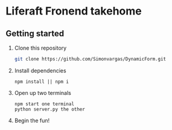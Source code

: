 # Liferaft Fronend takehome

## Getting started
1. Clone this repository 

   ```bash
   git clone https://github.com/Simonvargas/DynamicForm.git
   ```

2. Install dependencies

      ```npm
      npm install || npm i
      ```
3. Open up two terminals

    ```
    npm start one terminal
    python server.py the other
    ```
4. Begin the fun!
